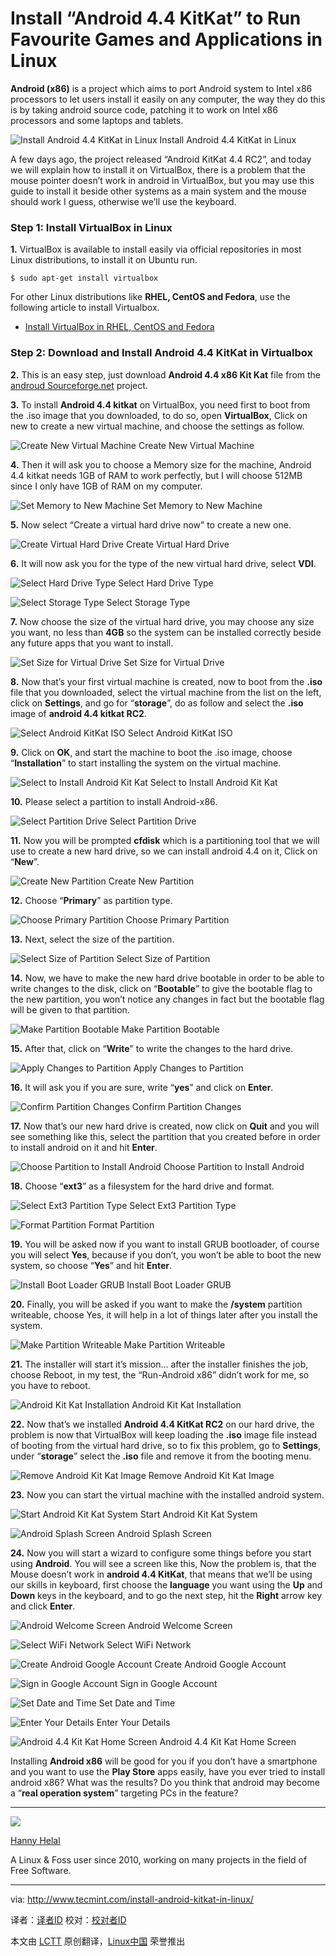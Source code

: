 Install “Android 4.4 KitKat” to Run Favourite Games and Applications in Linux
================================================================================
**Android (x86)** is a project which aims to port Android system to Intel x86 processors to let users install it easily on any computer, the way they do this is by taking android source code, patching it to work on Intel x86 processors and some laptops and tablets.

![Install Android 4.4 KitKat in Linux](http://www.tecmint.com/wp-content/uploads/2014/07/Install-Android-4.4-KitKat.jpg)
Install Android 4.4 KitKat in Linux

A few days ago, the project released “Android KitKat 4.4 RC2”, and today we will explain how to install it on VirtualBox, there is a problem that the mouse pointer doesn’t work in android in VirtualBox, but you may use this guide to install it beside other systems as a main system and the mouse should work I guess, otherwise we’ll use the keyboard.

### Step 1: Install VirtualBox in Linux ###

**1.** VirtualBox is available to install easily via official repositories in most Linux distributions, to install it on Ubuntu run.

    $ sudo apt-get install virtualbox

For other Linux distributions like **RHEL, CentOS and Fedora**, use the following article to install Virtualbox.

- [Install VirtualBox in RHEL, CentOS and Fedora][1]

### Step 2: Download and Install Android 4.4 KitKat in Virtualbox ###

**2.** This is an easy step, just download **Android 4.4 x86 Kit Kat** file from the [androud Sourceforge.net][2] project.

**3.** To install **Android 4.4 kitkat** on VirtualBox, you need first to boot from the .iso image that you downloaded, to do so, open **VirtualBox**, Click on new to create a new virtual machine, and choose the settings as follow.

![Create New Virtual Machine](http://www.tecmint.com/wp-content/uploads/2014/07/Install-Android-Kit-Kat-in-Linux-01.png)
Create New Virtual Machine

**4.** Then it will ask you to choose a Memory size for the machine, Android 4.4 kitkat needs 1GB of RAM to work perfectly, but I will choose 512MB since I only have 1GB of RAM on my computer.

![Set Memory to New Machine](http://www.tecmint.com/wp-content/uploads/2014/07/Install-Android-Kit-Kat-in-Linux-02.png)
Set Memory to New Machine

**5.** Now select “Create a virtual hard drive now” to create a new one.

![Create Virtual Hard Drive](http://www.tecmint.com/wp-content/uploads/2014/07/Install-Android-Kit-Kat-in-Linux-03.png)
Create Virtual Hard Drive

**6.** It will now ask you for the type of the new virtual hard drive, select **VDI**.

![Select Hard Drive Type](http://www.tecmint.com/wp-content/uploads/2014/07/Install-Android-Kit-Kat-in-Linux-04.png)
Select Hard Drive Type

![Select Storage Type](http://www.tecmint.com/wp-content/uploads/2014/07/Install-Android-Kit-Kat-in-Linux-05.png)
Select Storage Type

**7.** Now choose the size of the virtual hard drive, you may choose any size you want, no less than **4GB** so the system can be installed correctly beside any future apps that you want to install.

![Set Size for Virtual Drive](http://www.tecmint.com/wp-content/uploads/2014/07/Install-Android-Kit-Kat-in-Linux-32.png)
Set Size for Virtual Drive

**8.** Now that’s your first virtual machine is created, now to boot from the **.iso** file that you downloaded, select the virtual machine from the list on the left, click on **Settings**, and go for “**storage**”, do as follow and select the **.iso** image of **android 4.4 kitkat RC2**.

![Select Android KitKat ISO](http://www.tecmint.com/wp-content/uploads/2014/07/Install-Android-Kit-Kat-in-Linux-06.png)
Select Android KitKat ISO

**9.** Click on **OK**, and start the machine to boot the .iso image, choose “**Installation**” to start installing the system on the virtual machine.

![Select to Install Android Kit Kat](http://www.tecmint.com/wp-content/uploads/2014/07/Install-Android-Kit-Kat-in-Linux-07.png)
Select to Install Android Kit Kat

**10.** Please select a partition to install Android-x86.

![Select Partition Drive](http://www.tecmint.com/wp-content/uploads/2014/07/Install-Android-Kit-Kat-in-Linux-08.png)
Select Partition Drive

**11.** Now you will be prompted **cfdisk** which is a partitioning tool that we will use to create a new hard drive, so we can install android 4.4 on it, Click on “**New**”.

![Create New Partition](http://www.tecmint.com/wp-content/uploads/2014/07/Install-Android-Kit-Kat-in-Linux-09.png)
Create New Partition

**12.** Choose “**Primary**” as partition type.

![Choose Primary Partition](http://www.tecmint.com/wp-content/uploads/2014/07/Install-Android-Kit-Kat-in-Linux-10.png)
Choose Primary Partition

**13.** Next, select the size of the partition.

![Select Size of Partition](http://www.tecmint.com/wp-content/uploads/2014/07/Install-Android-Kit-Kat-in-Linux-11.png)
Select Size of Partition

**14.** Now, we have to make the new hard drive bootable in order to be able to write changes to the disk, click on “**Bootable**” to give the bootable flag to the new partition, you won’t notice any changes in fact but the bootable flag will be given to that partition.

![Make Partition Bootable](http://www.tecmint.com/wp-content/uploads/2014/07/Install-Android-Kit-Kat-in-Linux-12.png)
Make Partition Bootable

**15.** After that, click on “**Write**” to write the changes to the hard drive.

![Apply Changes to Partition](http://www.tecmint.com/wp-content/uploads/2014/07/Install-Android-Kit-Kat-in-Linux-13.png)
Apply Changes to Partition

**16.** It will ask you if you are sure, write “**yes**” and click on **Enter**.

![Confirm Partition Changes](http://www.tecmint.com/wp-content/uploads/2014/07/Install-Android-Kit-Kat-in-Linux-14.png)
Confirm Partition Changes

**17.** Now that’s our new hard drive is created, now click on **Quit** and you will see something like this, select the partition that you created before in order to install android on it and hit **Enter**.

![Choose Partition to Install Android](http://www.tecmint.com/wp-content/uploads/2014/07/Install-Android-Kit-Kat-in-Linux-15.png)
Choose Partition to Install Android

**18.** Choose “**ext3**” as a filesystem for the hard drive and format.

![Select Ext3 Partition Type](http://www.tecmint.com/wp-content/uploads/2014/07/Install-Android-Kit-Kat-in-Linux-16.png)
Select Ext3 Partition Type

![Format Partition](http://www.tecmint.com/wp-content/uploads/2014/07/Install-Android-Kit-Kat-in-Linux-17.png)
Format Partition

**19.** You will be asked now if you want to install GRUB bootloader, of course you will select **Yes**, because if you don’t, you won’t be able to boot the new system, so choose “**Yes**” and hit **Enter**.

![Install Boot Loader GRUB](http://www.tecmint.com/wp-content/uploads/2014/07/Install-Android-Kit-Kat-in-Linux-18.png)
Install Boot Loader GRUB

**20.** Finally, you will be asked if you want to make the **/system** partition writeable, choose Yes, it will help in a lot of things later after you install the system.

![Make Partition Writeable](http://www.tecmint.com/wp-content/uploads/2014/07/Install-Android-Kit-Kat-in-Linux-19.png)
Make Partition Writeable

**21.** The installer will start it’s mission… after the installer finishes the job, choose Reboot, in my test, the “Run-Android x86” didn’t work for me, so you have to reboot.

![Android Kit Kat Installation](http://www.tecmint.com/wp-content/uploads/2014/07/Install-Android-Kit-Kat-in-Linux-20.png)
Android Kit Kat Installation

**22.** Now that’s we installed **Android 4.4 KitKat RC2** on our hard drive, the problem is now that VirtualBox will keep loading the **.iso** image file instead of booting from the virtual hard drive, so to fix this problem, go to **Settings**, under “**storage**” select the **.iso** file and remove it from the booting menu.

![Remove Android Kit Kat Image](http://www.tecmint.com/wp-content/uploads/2014/07/Install-Android-Kit-Kat-in-Linux-21.png)
Remove Android Kit Kat Image

**23.** Now you can start the virtual machine with the installed android system.

![Start Android Kit Kat System](http://www.tecmint.com/wp-content/uploads/2014/07/Install-Android-Kit-Kat-in-Linux-23.png)
Start Android Kit Kat System

![Android Splash Screen](http://www.tecmint.com/wp-content/uploads/2014/07/Install-Android-Kit-Kat-in-Linux-24.png)
Android Splash Screen

**24.** Now you will start a wizard to configure some things before you start using **Android**. You will see a screen like this, Now the problem is, that the Mouse doesn’t work in **android 4.4 KitKat**, that means that we’ll be using our skills in keyboard, first choose the **language** you want using the **Up** and **Down** keys in the keyboard, and to go the next step, hit the **Right** arrow key and click **Enter**.

![Android Welcome Screen](http://www.tecmint.com/wp-content/uploads/2014/07/Install-Android-Kit-Kat-in-Linux-31.png)
Android Welcome Screen

![Select WiFi Network](http://www.tecmint.com/wp-content/uploads/2014/07/Install-Android-Kit-Kat-in-Linux-25.png)
Select WiFi Network

![Create Android Google Account](http://www.tecmint.com/wp-content/uploads/2014/07/Install-Android-Kit-Kat-in-Linux-26.png)
Create Android Google Account

![Sign in Google Account](http://www.tecmint.com/wp-content/uploads/2014/07/Install-Android-Kit-Kat-in-Linux-27.png)
Sign in Google Account

![Set Date and Time](http://www.tecmint.com/wp-content/uploads/2014/07/Install-Android-Kit-Kat-in-Linux-28.png)
Set Date and Time

![Enter Your Details](http://www.tecmint.com/wp-content/uploads/2014/07/Install-Android-Kit-Kat-in-Linux-29.png)
Enter Your Details

![Android 4.4 Kit Kat Home Screen](http://www.tecmint.com/wp-content/uploads/2014/07/Install-Android-Kit-Kat-in-Linux-30.jpeg)
Android 4.4 Kit Kat Home Screen

Installing **Android x86** will be good for you if you don’t have a smartphone and you want to use the **Play Store** apps easily, have you ever tried to install android x86? What was the results? Do you think that android may become a “**real operation system**” targeting PCs in the feature?

----------

![](http://1.gravatar.com/avatar/1374d0df45065e405e1b059d2fca04ff?s=80&d=blank&r=G)

[Hanny Helal][3]

A Linux & Foss user since 2010, working on many projects in the field of Free Software.


--------------------------------------------------------------------------------

via: http://www.tecmint.com/install-android-kitkat-in-linux/

译者：[译者ID](https://github.com/译者ID) 校对：[校对者ID](https://github.com/校对者ID)

本文由 [LCTT](https://github.com/LCTT/TranslateProject) 原创翻译，[Linux中国](http://linux.cn/) 荣誉推出

[1]:http://www.tecmint.com/install-virtualbox-on-redhat-centos-fedora/
[2]:http://sourceforge.net/projects/android-x86/
[3]:http://www.tecmint.com/